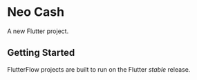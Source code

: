 # Neo Cash

A new Flutter project.

## Getting Started

FlutterFlow projects are built to run on the Flutter _stable_ release.
